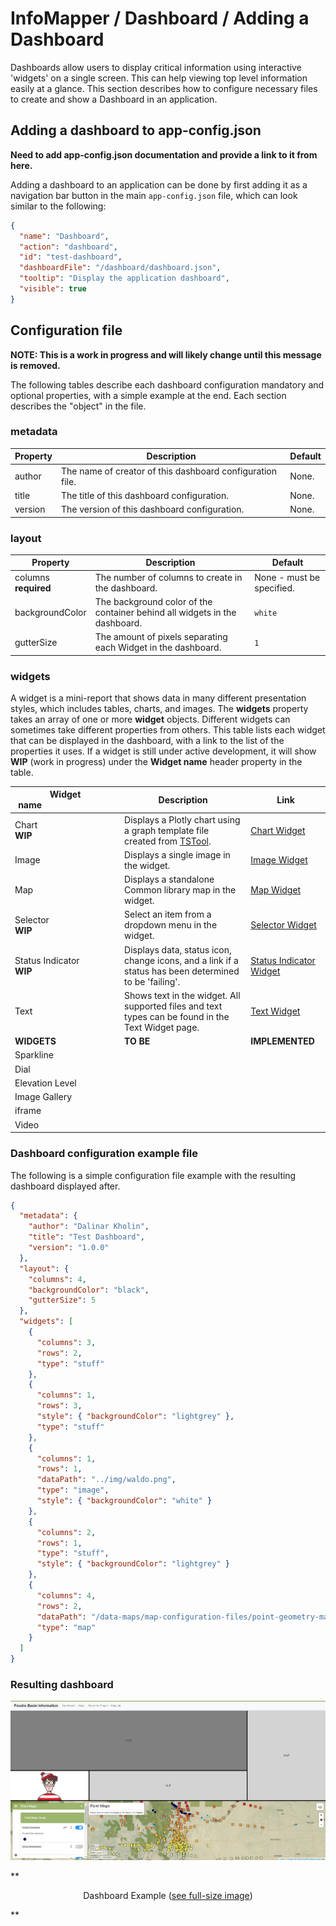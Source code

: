 # InfoMapper / Dashboard / Adding a Dashboard #

Dashboards allow users to display critical information using interactive 'widgets'
on a single screen. This can help viewing top level information easily at a glance.
This section describes how to configure necessary files to create and show a
Dashboard in an application.

## Adding a dashboard to app-config.json ##

**Need to add app-config.json documentation and provide a link to it from here.**

Adding a dashboard to an application can be done by first adding it as a navigation
bar button in the main `app-config.json` file, which can look similar to the following:

```json
{
  "name": "Dashboard",
  "action": "dashboard",
  "id": "test-dashboard",
  "dashboardFile": "/dashboard/dashboard.json",
  "tooltip": "Display the application dashboard",
  "visible": true
}
```

## Configuration file ##

**NOTE: This is a work in progress and will likely change until this message
is removed.**

The following tables describe each dashboard configuration mandatory and optional
properties, with a simple example at the end. Each section describes the "object"
in the file.

### metadata ###

| **Property** | **Description** | **Default** |
| ---- | ---- | ---- |
| author | The name of creator of this dashboard configuration file. | None. |
| title | The title of this dashboard configuration. | None. |
| version | The version of this dashboard configuration. | None. |

### layout ###

| **Property** | **Description** | **Default** |
| ---- | ---- | ---- |
| columns<br>**required** | The number of columns to create in the dashboard. | None - must be specified. |
| backgroundColor | The background color of the container behind all widgets in the dashboard. | `white` |
| gutterSize | The amount of pixels separating each Widget in the dashboard. | `1` |

### widgets ###

A widget is a mini-report that shows data in many different presentation styles,
which includes tables, charts, and images. The **widgets** property takes an array
of one or more **widget** objects. Different widgets can sometimes take different
properties from others. This table lists each widget that can be displayed in the
dashboard, with a link to the list of the properties it uses. If a widget is still
under active development, it will show **WIP** (work in progress) under the
**Widget name** header property in the table.

| **Widget name**&nbsp;&nbsp;&nbsp;&nbsp;&nbsp;&nbsp;&nbsp;&nbsp;&nbsp;&nbsp;&nbsp;&nbsp;&nbsp;&nbsp;&nbsp;&nbsp;&nbsp;&nbsp;&nbsp;&nbsp;&nbsp;&nbsp;&nbsp;&nbsp;&nbsp;&nbsp;&nbsp;&nbsp;&nbsp;&nbsp; | **Description** | **Link** |
| ---- | ---- | ---- |
| Chart<br>**WIP** | Displays a Plotly chart using a graph template file created from [TSTool](https://learn.openwaterfoundation.org/owf-learn-tstool/). | [Chart Widget](./widget-chart.md) |
| Image | Displays a single image in the widget. | [Image Widget](./widget-image.md) |
| Map | Displays a standalone Common library map in the widget. | [Map Widget](./widget-map.md) |
| Selector<br>**WIP** | Select an item from a dropdown menu in the widget. | [Selector Widget](./widget-selector.md) |
| Status Indicator<br>**WIP** | Displays data, status icon, change icons, and a link if a status has been determined to be 'failing'. | [Status Indicator Widget](./widget-status-indicator.md) |
| Text | Shows text in the widget. All supported files and text types can be found in the Text Widget page. | [Text Widget](./widget-text.md) |
| **WIDGETS** | **TO BE** | **IMPLEMENTED** |
| Sparkline |  |  |
| Dial |  |  |
| Elevation Level |  |  |
| Image Gallery |  |  |
| iframe |  |  |
| Video |  |  |

### Dashboard configuration example file ###

The following is a simple configuration file example with the resulting dashboard
displayed after.

```json
{
  "metadata": {
    "author": "Dalinar Kholin",
    "title": "Test Dashboard",
    "version": "1.0.0"
  },
  "layout": {
    "columns": 4,
    "backgroundColor": "black",
    "gutterSize": 5
  },
  "widgets": [
    {
      "columns": 3,
      "rows": 2,
      "type": "stuff"
    },
    {
      "columns": 1,
      "rows": 3,
      "style": { "backgroundColor": "lightgrey" },
      "type": "stuff"
    },
    {
      "columns": 1,
      "rows": 1,
      "dataPath": "../img/waldo.png",
      "type": "image",
      "style": { "backgroundColor": "white" }    
    },
    {
      "columns": 2,
      "rows": 1,
      "type": "stuff",
      "style": { "backgroundColor": "lightgrey" }
    },
    {
      "columns": 4,
      "rows": 2,
      "dataPath": "/data-maps/map-configuration-files/point-geometry-map.json",
      "type": "map"
    }
  ]
}
```

### Resulting dashboard ###

![Simple Dashboard](../images/simple-dashboard.png)

**<p style="text-align: center;">
Dashboard Example (<a href="../../images/simple-dashboard.png">see full-size image</a>)
</p>**
